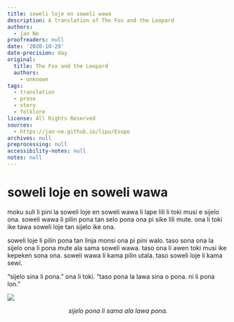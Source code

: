 ```yaml
---
title: soweli loje en soweli wawa
description: A translation of The Fox and the Leopard
authors:
  - jan Ne
proofreaders: null
date: '2020-10-29'
date-precision: day
original:
  title: The Fox and the Leopard
  authors:
    - unknown
tags:
  - translation
  - prose
  - story
  - folklore
license: All Rights Reserved
sources:
  - https://jan-ne.github.io/lipu/Esopo
archives: null
preprocessing: null
accessibility-notes: null
notes: null
---
```


# soweli loje en soweli wawa

moku suli li pini la soweli loje en soweli wawa li lape lili li toki musi e sijelo ona. soweli wawa li pilin pona tan selo pona ona pi sike lili mute. ona li toki ike tawa soweli loje tan sijelo ike ona.

soweli loje li pilin pona tan linja monsi ona pi pini walo. taso sona ona la sijelo ona li pona mute ala sama soweli wawa. taso ona li awen toki musi ike kepeken sona ona. soweli wawa li kama pilin utala. taso soweli loje li kama sewi.

“sijelo sina li pona.” ona li toki. “taso pona la lawa sina o pona. ni li pona lon.”

![](https://jan-ne.github.io/lipu/Esopo/soweli_loje_en_soweli_wawa.jpg)

*<p style="text-align: center;">sijelo pona li sama ala lawa pona.</p>*
